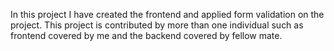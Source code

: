 In this project I have created the frontend and applied form validation on the project.
This project is contributed by more than one individual such as frontend covered by me and the backend covered by fellow mate.

